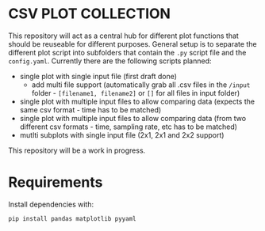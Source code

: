 # CSV PLOT COLLECTION
This repository will act as a central hub for different plot functions that should be reuseable for different purposes.
General setup is to separate the different plot script into subfolders that contain the `.py` script file and the `config.yaml`.
Currently there are the following scripts planned:
- single plot with single input file (first draft done)
  - add multi file support (automatically grab all .csv files in the `/input` folder - `[filename1, filename2]` or `[]` for all files in input folder)
- single plot with multiple input files to allow comparing data (expects the same csv format - time has to be matched)
- single plot with multiple input files to allow comparing data (from two different csv formats - time, sampling rate, etc has to be matched)
- mutlti subplots with single input file (2x1, 2x1 and 2x2 support)

This repository will be a work in progress.

# Requirements

Install dependencies with:
```
pip install pandas matplotlib pyyaml
```

